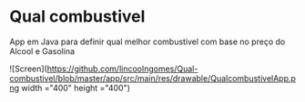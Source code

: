 # Qual combustivel
App em Java para definir qual melhor combustivel com base no preço do Alcool e Gasolina

![Screen](https://github.com/lincoolngomes/Qual-combustivel/blob/master/app/src/main/res/drawable/QualcombustivelApp.png width ="400" height ="400")



